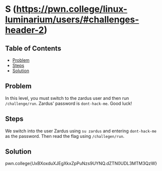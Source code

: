 # S (https://pwn.college/linux-luminarium/users/#challenges-header-2)

## Table of Contents

- [Problem](#Problem)
- [Steps](#Steps)
- [Solution](#Solution)

## Problem

In this level, you must switch to the zardus user and then run `/challenge/run`. Zardus' password is `dont-hack-me`. Good luck!

## Steps
We switch into the user Zardus using `su zardus` and entering `dont-hack-me` as the password. Then read the flag using `/challegen/run`.

## Solution
pwn.college{UxBXoxduXJEgXkxZpPuNzs9UYNQ.dZTN0UDL3MTM3QzW}